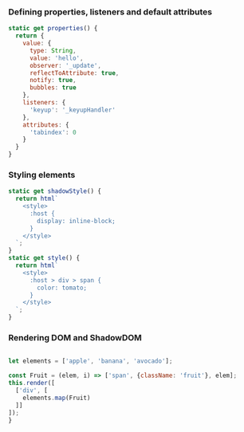 ### Defining properties, listeners and default attributes

```javascript
static get properties() {
  return {
    value: {
      type: String,
      value: 'hello',
      observer: '_update',
      reflectToAttribute: true,
      notify: true,
      bubbles: true
    },
    listeners: {
      'keyup': '_keyupHandler'
    },
    attributes: {
      'tabindex': 0
    }
  }
}
```

### Styling elements

```javascript
static get shadowStyle() {
  return html`
    <style>
      :host {
        display: inline-block;
      }
    </style>
  `;
}
static get style() {
  return html`
    <style>
      :host > div > span {
        color: tomato;
      }
    </style>
  `;
}
```

### Rendering DOM and ShadowDOM

```javascript

let elements = ['apple', 'banana', 'avocado'];

const Fruit = (elem, i) => ['span', {className: 'fruit'}, elem];
this.render([
  ['div', [
    elements.map(Fruit)
  ]]
]);
}

```
